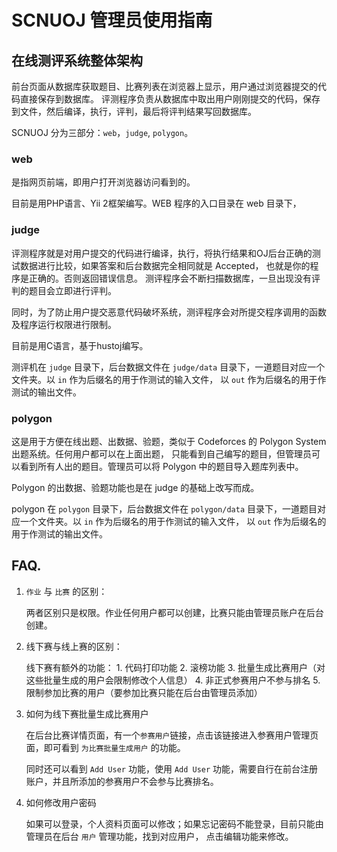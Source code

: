 SCNUOJ 管理员使用指南
=================

## 在线测评系统整体架构

前台页面从数据库获取题目、比赛列表在浏览器上显示，用户通过浏览器提交的代码直接保存到数据库。
评测程序负责从数据库中取出用户刚刚提交的代码，保存到文件，然后编译，执行，评判，最后将评判结果写回数据库。

SCNUOJ 分为三部分：`web`，`judge`, `polygon`。

### web

是指网页前端，即用户打开浏览器访问看到的。

目前是用PHP语言、Yii 2框架编写。WEB 程序的入口目录在 web 目录下，

### judge

评测程序就是对用户提交的代码进行编译，执行，将执行结果和OJ后台正确的测试数据进行比较，如果答案和后台数据完全相同就是 Accepted，
也就是你的程序是正确的。否则返回错误信息。 测评程序会不断扫描数据库，一旦出现没有评判的题目会立即进行评判。

同时，为了防止用户提交恶意代码破坏系统，测评程序会对所提交程序调用的函数及程序运行权限进行限制。

目前是用C语言，基于hustoj编写。

测评机在 `judge` 目录下，后台数据文件在 `judge/data` 目录下，一道题目对应一个文件夹。以 `in` 作为后缀名的用于作测试的输入文件，
以 `out` 作为后缀名的用于作测试的输出文件。

### polygon

这是用于方便在线出题、出数据、验题，类似于 Codeforces 的 Polygon System 出题系统。任何用户都可以在上面出题，
只能看到自己编写的题目，但管理员可以看到所有人出的题目。管理员可以将 Polygon 中的题目导入题库列表中。

Polygon 的出数据、验题功能也是在 judge 的基础上改写而成。

polygon 在 `polygon` 目录下，后台数据文件在 `polygon/data` 目录下，一道题目对应一个文件夹。以 `in` 作为后缀名的用于作测试的输入文件，
以 `out` 作为后缀名的用于作测试的输出文件。

## FAQ.

1. `作业` 与 `比赛` 的区别：

    两者区别只是权限。作业任何用户都可以创建，比赛只能由管理员账户在后台创建。

2. 线下赛与线上赛的区别：

    线下赛有额外的功能：
        1. 代码打印功能
        2. 滚榜功能
        3. 批量生成比赛用户（对这些批量生成的用户会限制修改个人信息）
        4. 非正式参赛用户不参与排名
        5. 限制参加比赛的用户（要参加比赛只能在后台由管理员添加）

3. 如何为线下赛批量生成比赛用户

    在后台比赛详情页面，有一个`参赛用户`链接，点击该链接进入参赛用户管理页面，即可看到 `为比赛批量生成用户` 的功能。
    
    同时还可以看到 `Add User` 功能，使用 `Add User` 功能，需要自行在前台注册账户，并且所添加的参赛用户不会参与比赛排名。

4. 如何修改用户密码
    
    如果可以登录，个人资料页面可以修改；如果忘记密码不能登录，目前只能由管理员在后台 `用户` 管理功能，找到对应用户，
    点击编辑功能来修改。